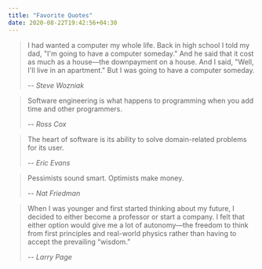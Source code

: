 ```yaml
---
title: "Favorite Quotes"
date: 2020-08-22T19:42:56+04:30
---
```


> I had wanted a computer my whole life. Back in high school I told my dad, "I'm going to have a computer someday." And he said that it cost as much as a house—the downpayment on a house. And I said, "Well, I'll live in an apartment." But I was going to have a computer someday. 
>
> -- <cite>Steve Wozniak</cite>

> Software engineering is what happens to programming when you add time and other programmers.
>
> -- <cite>Ross Cox</cite>

> The heart of software is its ability to solve domain-related problems for its user.
>
> -- <cite>Eric Evans</cite>

> Pessimists sound smart. Optimists make money.
>
> -- <cite>Nat Friedman</cite>

> When I was younger and first started thinking about my future, I decided to either become a professor or start a company. I felt that either option would give me a lot of autonomy—the freedom to think from first principles and real-world physics rather than having to accept the prevailing “wisdom.”
>
> -- <cite>Larry Page</cite>